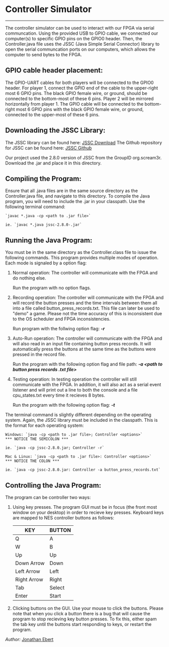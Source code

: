 # Controller Simulator #
- - - - - - - - - - -

The controller simulator can be used to interact with our FPGA via serial communcation. Using the provided USB to GPIO cable, we connected our computer(s) to specific GPIO pins on the GPIO0 header. Then, the Controller.java file uses the JSSC (Java Simple Serial Connector) library to open the serial communcation ports on our computers, which allows the computer to send bytes to the FPGA.


GPIO cable header placement:
----------------------------

The GPIO-UART cables for both players will be connected to the GPIO0 header. For player 1, connect the GPIO end of the cable to the upper-right most 6 GPIO pins. The black GPIO female wire, or ground, should be connected to the bottom-most of these 6 pins. Player 2 will be mirrored horizontally from player 1. The GPIO cable will be connected to the bottom-right most 6 GPIO pins with the black GPIO female wire, or ground, connected to the upper-most of these 6 pins.


Downloading the JSSC Library:
-----------------------------

The JSSC library can be found here: [JSSC Download](http://search.maven.org/#search%7Cga%7C1%7Ca%3A%22jssc%22)
The Github repository for JSSC can be found here: [JSSC Github](https://github.com/scream3r/java-simple-serial-connector)

Our project used the 2.8.0 version of JSSC from the GroupID org.scream3r. Download the .jar and place it in this directory.


Compiling the Program:
----------------------

Ensure that all .java files are in the same source directory as the Controller.java file, and navigate to this directory. To compile the Java program, you will need to include the .jar in your classpath. Use the following terminal command: 

    `javac *.java -cp <path to .jar file>`

    ie. `javac *.java jssc-2.8.0-.jar`


Running the Java Program:
-------------------------

You must be in the same directory as the Controller.class file to issue the following commands. This program provides multiple modes of operation. Each mode is signaled by a option flag:

1) Normal operation: The controller will communicate with the FPGA and do nothing else. 

    Run the program with no option flags.

2) Recording operation: The controller will communicate with the FPGA and will record the button presses and the time intervals between them all into a file called button_press_records.txt. This file can later be used to "demo" a game. Please not the time accuracy of this is inconsistent due to the OS scheduler and FPGA inconsistencies. 

    Run program with the follwing option flag: ___-r___

3) Auto-Run operation: The controller will communicate with the FPGA and will also read in an input file containing button press records. It will automatically press the buttons at the same time as the buttons were pressed in the record file. 

    Run the program with the following option flag and file path: ___-a <path to button press records .txt file>___

4) Testing operation: In testing operation the controller will still communicate with the FPGA. In addition, it will also act as a serial event listener and will print out a line to both the console and a file cpu_states.txt every time it recieves 8 bytes.

    Run the program with the following option flag: ___-t___

The terminal command is slightly different depending on the operating system. Again, the JSSC library must be included in the classpath. This is the format for each operating system:

    Windows: `java -cp <path to .jar file>; Controller <options>`       *** NOTICE THE SEMICOLON ***

    ie. `java -cp jssc-2.8.0.jar; Controller -r`

    Mac & Linux: `java -cp <path to .jar file>: Controller <options>`     *** NOTICE THE COLON ***
    
    ie. `java -cp jssc-2.8.0.jar: Controller -a button_press_records.txt`


Controlling the Java Program:
-----------------------------

The program can be controller two ways:

1) Using key presses. The program GUI must be in focus (the front most window on your desktop) in order to recieve key presses. Keyboard keys are mapped to NES controller buttons as follows:

     KEY       |  BUTTON
   ------------|---------------
    Q          |  A
    W          |  B
    Up         |  Up
    Down Arrow |  Down
    Left Arrow |  Left
    Right Arrow|  Right
    Tab        |  Select
    Enter      |  Start

2) Clicking buttons on the GUI. Use your mouse to click the buttons. Please note that when you click a button there is a bug that will cause the program to stop recieving key button presses. To fix this, either spam the tab key until the buttons start responding to keys, or restart the program.

*Author:* [Jonathan Ebert](https://github.com/jtgebert)
